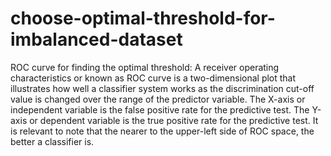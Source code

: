# choose-optimal-threshold-for-imbalanced-dataset
ROC curve for finding the optimal threshold: A receiver operating characteristics or known as ROC curve is a two-dimensional plot that illustrates how well a classifier system works as the discrimination cut-off value is changed over the range of the predictor variable. The X-axis or independent variable is the false positive rate for the predictive test. The Y-axis or dependent variable is the true positive rate for the predictive test. It is relevant to note that the nearer to the upper-left side of ROC space, the better a classifier is.
